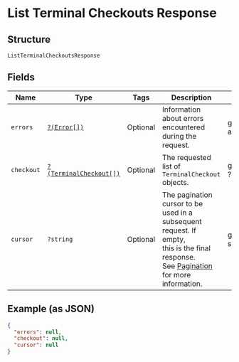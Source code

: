 
# List Terminal Checkouts Response

## Structure

`ListTerminalCheckoutsResponse`

## Fields

| Name | Type | Tags | Description | Getter | Setter |
|  --- | --- | --- | --- | --- | --- |
| `errors` | [`?(Error[])`](../../doc/models/error.md) | Optional | Information about errors encountered during the request. | getErrors(): ?array | setErrors(?array errors): void |
| `checkout` | [`?(TerminalCheckout[])`](../../doc/models/terminal-checkout.md) | Optional | The requested list of `TerminalCheckout` objects. | getCheckout(): ?array | setCheckout(?array checkout): void |
| `cursor` | `?string` | Optional | The pagination cursor to be used in a subsequent request. If empty,<br>this is the final response.<br>See [Pagination](https://developer.squareup.com/docs/basics/api101/pagination) for more information. | getCursor(): ?string | setCursor(?string cursor): void |

## Example (as JSON)

```json
{
  "errors": null,
  "checkout": null,
  "cursor": null
}
```

